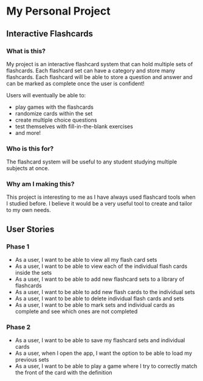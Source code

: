# My Personal Project

## Interactive Flashcards

### What is this?
My project is an interactive flashcard system that can hold multiple sets of flashcards. Each flashcard set can have a 
category and store many flashcards. Each flashcard will be able to store a question and answer and can be marked as 
complete once the user is confident! 

Users will eventually be able to:
* play games with the flashcards
* randomize cards within the set
* create multiple choice questions
* test themselves with fill-in-the-blank exercises
* and more!

### Who is this for?
The flashcard system will be useful to any student studying multiple subjects at once.

### Why am I making this?
This project is interesting to me as I have always used flashcard tools when I studied before. I believe it would
be a very useful tool to create and tailor to my own needs.


## User Stories
### Phase 1 
- As a user, I want to be able to view all my flash card sets
- As a user, I want to be able to view each of the individual flash cards inside the sets
- As a user, I want to be able to add new flashcard sets to a library of flashcards
- As a user, I want to be able to add new flash cards to the individual sets
- As a user, I want to be able to delete individual flash cards and sets
- As a user, I want to be able to mark sets and individual cards as complete and see which ones are not completed


### Phase 2
- As a user, I want to be able to save my flashcard sets and individual cards
- As a user, when I open the app, I want the option to be able to load my previous sets
- As a user, I want to be able to play a game where I try to correctly match the front of the card with the definition